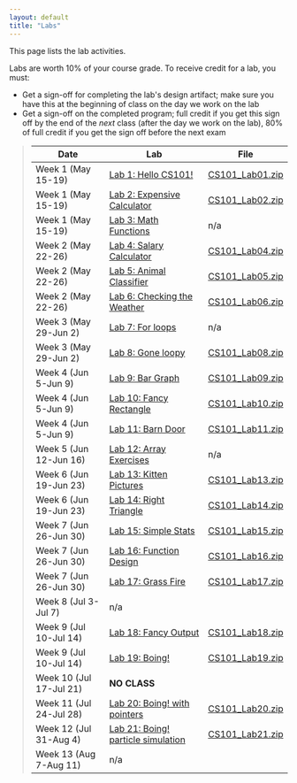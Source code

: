 ```yaml
---
layout: default
title: "Labs"
---
```


This page lists the lab activities.

Labs are worth 10% of your course grade.  To receive credit for a lab, you must:

* Get a sign-off for completing the lab's design artifact; make sure you have this at the beginning of class on the day we work on the lab
* Get a sign-off on the completed program; full credit if you get this sign off by the end of the *next* class (after the day we work on the lab), 80% of full credit if you get the sign off before the next exam

> Date | Lab | File
> ---- | --- | ----
> Week 1 (May 15-19)     | [Lab 1: Hello CS101!](lab01.html) | [CS101\_Lab01.zip](src/CS101_Lab01.zip)
> Week 1 (May 15-19)     | [Lab 2: Expensive Calculator](lab02.html) | [CS101\_Lab02.zip](src/CS101_Lab02.zip)
> Week 1 (May 15-19)     | [Lab 3: Math Functions](lab03.html) | n/a
> Week 2 (May 22-26)     | [Lab 4: Salary Calculator](lab04.html) | [CS101\_Lab04.zip](src/CS101_Lab04.zip)
> Week 2 (May 22-26)     | [Lab 5: Animal Classifier](lab05.html) | [CS101\_Lab05.zip](src/CS101_Lab05.zip)
> Week 2 (May 22-26)     | [Lab 6: Checking the Weather](lab06.html) | [CS101\_Lab06.zip](src/CS101_Lab06.zip)
> Week 3 (May 29-Jun 2)  | [Lab 7: For loops](lab07.html) | n/a
> Week 3 (May 29-Jun 2)  | [Lab 8: Gone loopy](lab08.html) | [CS101\_Lab08.zip](src/CS101_Lab08.zip)
> Week 4 (Jun 5-Jun 9)   | [Lab 9: Bar Graph](lab09.html) | [CS101\_Lab09.zip](src/CS101_Lab09.zip)
> Week 4 (Jun 5-Jun 9)   | [Lab 10: Fancy Rectangle](lab10.html) | [CS101\_Lab10.zip](src/CS101_Lab10.zip)
> Week 4 (Jun 5-Jun 9)   | [Lab 11: Barn Door](lab11.html) | [CS101\_Lab11.zip](src/CS101_Lab11.zip)
> Week 5 (Jun 12-Jun 16) | [Lab 12: Array Exercises](lab12.html) | n/a
> Week 6 (Jun 19-Jun 23) | [Lab 13: Kitten Pictures](lab13.html) | [CS101\_Lab13.zip](src/CS101_Lab13.zip)
> Week 6 (Jun 19-Jun 23) | [Lab 14: Right Triangle](lab14.html) | [CS101\_Lab14.zip](src/CS101_Lab14.zip)
> Week 7 (Jun 26-Jun 30) | [Lab 15: Simple Stats](lab15.html) | [CS101\_Lab15.zip](src/CS101_Lab15.zip)
> Week 7 (Jun 26-Jun 30) | [Lab 16: Function Design](lab16.html) | [CS101\_Lab16.zip](src/CS101_Lab16.zip)
> Week 7 (Jun 26-Jun 30) | [Lab 17: Grass Fire](lab17.html) | [CS101\_Lab17.zip](src/CS101_Lab17.zip)
> Week 8 (Jul 3-Jul 7)   | n/a | 
> Week 9 (Jul 10-Jul 14) | [Lab 18: Fancy Output](lab18.html) | [CS101\_Lab18.zip](src/CS101_Lab18.zip)
> Week 9 (Jul 10-Jul 14) | [Lab 19: Boing!](lab19.html) | [CS101\_Lab19.zip](src/CS101_Lab19.zip)
> Week 10 (Jul 17-Jul 21)| **NO CLASS**
> Week 11 (Jul 24-Jul 28)| [Lab 20: Boing! with pointers](lab20.html) | [CS101\_Lab20.zip](src/CS101_Lab20.zip)
> Week 12 (Jul 31-Aug 4) | [Lab 21: Boing! particle simulation](lab21.html) | [CS101\_Lab21.zip](src/CS101_Lab21.zip)
> Week 13 (Aug 7-Aug 11) | n/a |
<!--
> Feb 2 | [Lab 4: Salary Calculator](lab04.html) | [CS101\_Lab04.zip](CS101_Lab04.zip)
> Feb 7 | [Lab 5: Animal Classifier](lab05.html) | [CS101\_Lab05.zip](CS101_Lab05.zip)
> Feb 9 | [Lab 6: Checking the Weather](lab06.html) | [CS101\_Lab06.zip](CS101_Lab06.zip)
> Feb 16 | [Lab 7: For loops](lab07.html) | n/a
> Feb 21 | [Lab 8: Gone loopy](lab08.html) | [CS101\_Lab08.zip](CS101_Lab08.zip)
> Feb 23 | [Lab 9: Bar Graph](lab09.html) | [CS101\_Lab09.zip](CS101_Lab09.zip)
> Mar 7 | [Lab 10: Fancy Rectangle](lab10.html) | [CS101\_Lab10.zip](CS101_Lab10.zip)
> Mar 9 | [Lab 11: Barn Door](lab11.html) | [CS101\_Lab11.zip](CS101_Lab11.zip)
> Mar 21 | [Lab 12: Array Exercises](lab12.html) | n/a
> Mar 23 | [Lab 13: Kitten Pictures](lab13.html) | [CS101\_Lab13.zip](CS101_Lab13.zip)
> Mar 28 | [Lab 14: Right Triangle](lab14.html) | [CS101\_Lab14.zip](CS101_Lab14.zip)
> Mar 30 | [Lab 15: Simple Stats](lab15.html) | [CS101\_Lab15.zip](CS101_Lab15.zip)
> Apr 4 | [Lab 16: Function Design](lab16.html) | [CS101\_Lab16.zip](CS101_Lab16.zip)
> Apr 6 | [Lab 17: Grass Fire](lab17.html) | [CS101\_Lab17.zip](CS101_Lab17.zip)
> Apr 18 | [Lab 18: Fancy Output](lab18.html) | [CS101\_Lab18.zip](CS101_Lab18.zip)
> Apr 18 | [Lab 19: Boing!](lab19.html) | [CS101\_Lab19.zip](CS101_Lab19.zip)
> Apr 20 | [Lab 21: Boing! revisited](lab21.html) | [CS101\_Lab21.zip](CS101_Lab21.zip)
> Apr 25 | [Lab 23: Boing! with pointers](lab23.html) | [CS101\_Lab23.zip](CS101_Lab23.zip)
> Apr 27 | [Lab 25: Boing! particle simulation](lab25.html) | [CS101\_Lab25.zip](CS101_Lab25.zip)

> Apr 25 | [Lab 22: Complex numbers](lab22.html) | [CS101\_Lab22.zip](CS101_Lab22.zip)
> Apr 25 2 | [Lab 24: Mini Golf](lab24.html) | [CS101\_Lab24.zip](CS101_Lab24.zip)
> &mdash; | [Lab 5: Conditions reading/modifying exercise](lab05.html) | [CS101\_Lab05.zip](CS101_Lab05.zip)
> &mdash; | [Lab 11: More Array Exercises](lab11.html) | n/a
> &mdash; | [Lab 15: Functions reading/modifying exercise](lab15.html) | [CS101\_Lab15.zip](CS101_Lab15.zip)
-->
